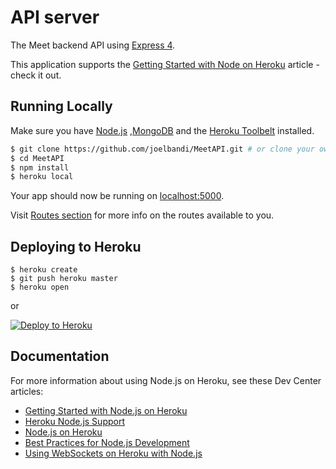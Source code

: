 # API server

The Meet backend API using [Express 4](http://expressjs.com/).

This application supports the [Getting Started with Node on Heroku](https://devcenter.heroku.com/articles/getting-started-with-nodejs) article - check it out.

## Running Locally

Make sure you have [Node.js](http://nodejs.org/) ,[MongoDB](https://www.mongodb.org/) and the [Heroku Toolbelt](https://toolbelt.heroku.com/) installed. 

```sh
$ git clone https://github.com/joelbandi/MeetAPI.git # or clone your own fork
$ cd MeetAPI
$ npm install
$ heroku local
```

Your app should now be running on [localhost:5000](http://localhost:5000/).

Visit [Routes section](http://localhost:5000/api/routes) for more info on the routes available to you.

## Deploying to Heroku


```
$ heroku create
$ git push heroku master
$ heroku open
```
or

[![Deploy to Heroku](https://www.herokucdn.com/deploy/button.png)](https://heroku.com/deploy)

## Documentation

For more information about using Node.js on Heroku, see these Dev Center articles:

- [Getting Started with Node.js on Heroku](https://devcenter.heroku.com/articles/getting-started-with-nodejs)
- [Heroku Node.js Support](https://devcenter.heroku.com/articles/nodejs-support)
- [Node.js on Heroku](https://devcenter.heroku.com/categories/nodejs)
- [Best Practices for Node.js Development](https://devcenter.heroku.com/articles/node-best-practices)
- [Using WebSockets on Heroku with Node.js](https://devcenter.heroku.com/articles/node-websockets)
